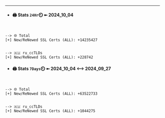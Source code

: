 

---
- #### 🖨️ **Stats** `24Hr`⏲️ ➼ 2024_10_04
```console


--> 🌐 Total
[+] New/ReNewed SSL Certs (ALL): +14235427


--> 🇷🇺 ru_ccTLDs
[+] New/ReNewed SSL Certs (ALL): +228742

```

- #### 🖨️ **Stats** `7Days`⏲️ ➼ 2024_10_04 <--> 2024_09_27
```console


--> 🌐 Total
[+] New/ReNewed SSL Certs (ALL): +63522733


--> 🇷🇺 ru_ccTLDs
[+] New/ReNewed SSL Certs (ALL): +1044275

```

